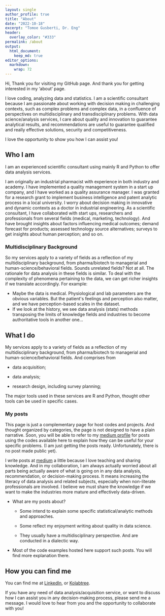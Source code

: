 ```yaml
---
layout: single
author_profile: true
title: "About"
date: "2022-10-18"
excerpt: "Tomoe Gusberti, Dr. Eng"
header:
  overlay_color: "#333"
permalink: /about
output: 
  html_document:
    keep_md: true
editor_options: 
  markdown: 
    wrap: 72
---
```



Hi, Thank you for visiting my GitHub page. And thank you for getting interested in my ‘about’ page.

I love coding, analyzing data and statistics. I am a scientific consultant because I am passionate about working with decision making in challenging contexts, such as complex problems and complex data, in a confluence of perspectives on multidisciplinary and transdisciplinary problems. With data science/analysis services, I care about quality and innovation to guarantee analytical results, and recommendations are useful to guarantee qualified and really effective solutions, security and competitiveness.

I love the opportunity to show you how I can assist you! 

## Who I am

I am an experienced scientific consultant using mainly R and Python to offer data analysis services.

I am originally an industrial pharmacist with experience in both industry and academy. I have implemented a quality management system in a start up company, and I have worked as a quality assurance manager. I was granted for a research grant to implement business intelligence and patent analytic process in a local university. I worry about decision making in innovative and dynamic contexts as a doctor in industrial engineering. As a scientific consultant, I have collaborated with start ups, researchers and professionals from several fields (medical, marketing, technology). And have brought insights about factors influencing medical outcomes; demand forecast for products; assessed technology source alternatives; surveys to get insights about human perception; and so on.

### Multidisciplinary Background

So my services apply to a variety of fields as a reflection of my multidisciplinary background, from pharma/biotech to managerial and human-science/behavioral fields. 
Sounds unrelated fields? Not at all. The rationale for data analysis in these fields is similar. To deal with the complexity of phenomena pertaining to the data, we can get richer insights if we translate accordingly. For example:
- Maybe the data is medical. Physiological and lab parameters are the obvious variables. But the patient's feelings and perception also matter, and we have perception-based scales in the dataset.
- If we look at the history, we see data analysis (stats) methods transposing the limits of knowledge fields and industries to become authoritative tools in another one…


## What I do

My services apply to a variety of fields as a reflection of my multidisciplinary background, from pharma/biotech to managerial and human-science/behavioral fields. And comprises from 

- data acquisition;

- data analysis;

- research design, including survey planning;

The major tools used in these services are R and Python, thought other tools can be used in specific cases.

### My posts

This page is just a complementary page for host codes and projects. And thought organized by categories, the page is not designed to have a plain narrative. Soon, you will be able to refer to my [medium profile](tomoegusberti.medium.com) for posts using the codes available here to explain how they can be useful for your specific problems. (I am just getting the posts ready. Unfortunately, there is no post made public yet).

I write posts at [medium](tomoegusberti.medium.com) a little because I love teaching and sharing knowledge. And in my collaboration, I am always actually worried about all parts being actually aware of what is going on in any data analysis, recommendation, or decision-making process. It means increasing the literacy of data analysis and related subjects, especially when non-literate professionals are involved. I believe we must share the knowledge if we want to make the industries more mature and effectively data-driven.


- What are my posts about? 

  - Some intend to explain some specific statistical/analytic methods and approaches.
  
  - Some reflect my enjoyment writing about quality in data science. 
  
  - They usually have a multidisciplinary perspective. And are conducted in a dialectic way.
  
- Most of the code examples hosted here support such posts. You will find more explanation there.


## How you can find me

You can find me at [LinkedIn](https://www.linkedin.com/in/tomoe-gusberti-8a139333/), or [Kolabtree](https://www.kolabtree.com/find-an-expert/tomoe-gusberti).

If you have any need of data analysis/acquisition service, or want to discuss how I can assist you in any decision-making process, please send me a message. I would love to hear from you and the opportunity to collaborate with you!
